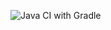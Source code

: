 ![Java CI with Gradle](https://github.com/leanton/algs/workflows/Java%20CI%20with%20Gradle/badge.svg)